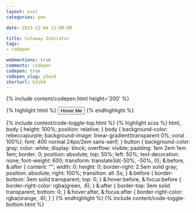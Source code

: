 ```yaml
---
layout: post
categories: pen

date: 2013-12-04 12:00:00

title: Cutaway Indicator
tags:
- codepen

webmentions: true
comments: codepen
codepen: true
codepen_slug: yIwzd
shorturl: b3sh4
---
```



{% include content/codepen.html height='200' %}

{% highlight html %}
<button>Hover Me</button>
{% endhighlight %}

{% include content/code-toggle-top.html %}
{% highlight scss %}
html,
body {
    height: 100%;
    position: relative;
}
body {
    background-color: rebeccapurple;
    background-image: linear-gradient(transparent 0%, coral 100%);
    font: 400 normal 24px/2em sans-serif;
}
button {
    background-color: gray;
    color: white;
    display: block;
    overflow: visible;
    padding: 1em 2em 1em 1em;
    border: 0;
    position: absolute;
    top: 50%;
    left: 50%;
    text-decoration: none;
    font-weight: 600;
    transform: translate3d(-50%, -50%, 0);
    &:before,
    &:after {
        content: "";
        width: 0;
        height: 0;
        border-right: 2.5em solid gray;
        position: absolute;
        right: 100%;
        transition: all .5s;
    }
    &:before {
        border-bottom: 3em solid transparent;
        top: 0;
    }
    &:hover:before,
    &:focus:before {
        border-right-color: rgba(green, .6);
    }
    &:after {
        border-top: 3em solid transparent;
        bottom: 0;
    }
    &:hover:after,
    &:focus:after {
        border-right-color: rgba(orange, .6);
    }
}
{% endhighlight %}
{% include content/code-toggle-bottom.html %}
